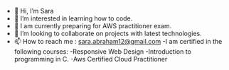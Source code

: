 - 👋 Hi, I’m Sara
- 👀 I’m interested in learning how to code.
- 🌱 I am currently preparing for AWS practitioner exam.
- 💞️ I’m looking to collaborate on projects with latest technologies.
- 📫 How to reach me : sara.abraham12@gmail.com
-I am certified in the following courses:
 -Responsive Web Design
 -Introduction to programming in C.
 -Aws Certified Cloud Practitioner
<!---
saraabraham/saraabraham is a ✨ special ✨ repository because its `README.md` (this file) appears on your GitHub profile.
You can click the Preview link to take a look at your changes.
--->
